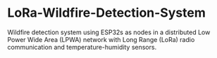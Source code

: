 # LoRa-Wildfire-Detection-System
Wildfire detection system using ESP32s as nodes in a distributed Low Power Wide Area (LPWA) network with Long Range (LoRa) radio communication and temperature-humidity sensors.
